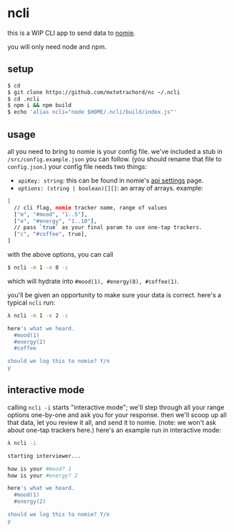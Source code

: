 # ncli

this is a WIP CLI app to send data to [nomie](https://nomie.app/).

you will only need node and npm.

## setup

```bash
$ cd
$ git clone https://github.com/mxtetrachord/nc ~/.ncli
$ cd .ncli
$ npm i && npm build
$ echo 'alias ncli="node $HOME/.ncli/build/index.js"'
```

## usage

all you need to bring to nomie is your config file. we've included a stub in `/src/config.example.json` you can follow. (you should rename that file to `config.json`.) your config file needs two things:

- `apiKey: string`: this can be found in nomie's [api settings](https://open.nomie.app/api) page.
- `options: (string | boolean)[][]`: an array of arrays. example:

```bash
[
  // cli flag, nomie tracker name, range of values
  ["m", "#mood", "1..5"],
  ["e", "#energy", "1..10"],
  // pass `true` as your final param to use one-tap trackers.
  ["c", "#coffee", true],
]
```

with the above options, you can call 

```bash
$ ncli -m 1 -e 8 -c
```

which will hydrate into `#mood(1), #energy(8), #coffee(1)`.

you'll be given an opportunity to make sure your data is correct. here's a typical `ncli` run:

```bash
λ ncli -m 1 -e 2 -c

here's what we heard.
  #mood(1)
  #energy(2)
  #coffee

should we log this to nomie? Y/n
y
```

## interactive mode
calling  `ncli -i`  starts "interactive mode"; we'll step through all your range options one-by-one and ask you for your response. then we'll scoop up all that data, let you review it all, and send it to nomie. (note: we won't ask about one-tap trackers here.) here's an example run in interactive mode:

```bash
λ ncli -i

starting interviewer...

how is your #mood? 1
how is your #energy? 2

here's what we heard.
  #mood(1)
  #energy(2)

should we log this to nomie? Y/n
y
```
